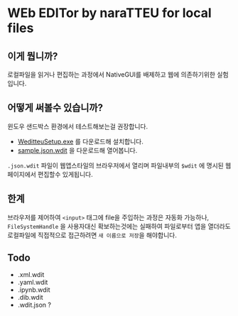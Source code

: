 # WEb EDITor by naraTTEU for local files

## 이게 뭡니까?

로컬파일을 읽거나 편집하는 과정에서 NativeGUI를 배제하고 웹에 의존하기위한 실험입니다.

## 어떻게 써볼수 있습니까?

윈도우 샌드박스 환경에서 테스트해보는걸 권장합니다.

- [WeditteuSetup.exe](https://github.com/naratteu/Weditteu/releases) 를 다운로드해 설치합니다.
- [sample.json.wdit](docs/samples/sample.json.wdit) 을 다운로드해 열어봅니다.

`.json.wdit` 파일이 웹앱스타일의 브라우저에서 열리며 파일내부의 `$wdit` 에 명시된 웹페이지에서 편집할수 있게됩니다.

## 한계

브라우저를 제어하여 `<input>` 태그에 file을 주입하는 과정은 자동화 가능하나,
`FileSystemHandle` 을 사용자대신 확보하는것에는 실패하여 파일로부터 앱을 열더라도 로컬파일에 직접적으로 접근하려면 `새 이름으로 저장`을 해야합니다.

## Todo

- .xml.wdit
- .yaml.wdit
- .ipynb.wdit
- .dib.wdit
- .wdit.json ?